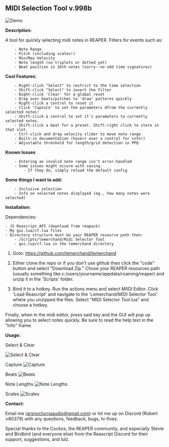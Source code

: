 
## MIDI Selection Tool v.998b

![Demo](https://t2361428.p.clickup-attachments.com/t2361428/3f5587aa-833f-4cab-8b80-c9cc140aa938/dem.gif?view=open)

**Description:**

A tool for quickly selecting midi notes in REAPER. Filters for events such as:
		
		- Note Range
		- Pitch (including scales!)
		- Min/Max Velocity 
		- Note length (no triplets or dotted yet)
		- Beat position in 16th notes (sorry--no odd time signatures)

**Cool Features:**

		- Right-click "Select" to restrict to the time selection
		- Shift-click "Select" to invert the filter
		- Right-click 'Clear' for a global reset
		- Drag over beats/pitches to 'draw' patterns quickly
		- Right-click a control to reset it
		- Click 'Capture' to set the parameters dfrom the currently selected notes!
		- Shift-click a control to set it's parameters to currently selected notes.
		- Shift-click a beat for a preset. Shift-right click to store in that slot.
		- Ctrl-click and drag velocity slider to move note range
		- Built-in documentation (hoverr over a control for info!)
		- Adjustable threshold for length/grid detection in PPQ

**Known Issues**

		- Entering an invalid note range isn't error-handled
		- Some issues might occure with saving.
			- If they do, simply reload the default config

**Some things I want to add:**

		- Inclusive selection
		- Info on selected notes displayed (eg., how many notes were selected)

**Installation:**

Dependencies: 
	
	- JS Reascript API (download from reapack)
	- My gui.lua/cf.lua files 
	- Directory structure must be your REAPER resource path then:
		- /Scripts/lemerchand/Midi Selector Tool
		- gui.lua/cf.lua in the lemerchand directory


1. Goto: https://github.com/lemerchand/lemerchand

2. Either clone the repo or if you don't use github then click the "code" button and select "Download Zip." Chose your REAPER resources path (usually something like c:/users/yourname/appdata/roaming/reaper) and unzip it in the 'Scripts' folder. 

3. Bind it to a hotkey. Run the actions menu and select MIIDI Editor. Click 'Load Reascript' and navigate to the 'Lemerchand/MIDI Selector Tool' where you unzipped the files. Select "MIDI Selector Tool.lua" and choose a hotkey. 

Finally, when in the midi editor, press said key and the GUI will pop up allowing you to select notes quickly. Be sure to read the help text in the "Info" frame. 


**Usage:**

Select & Clear 

![Select & Clear](https://t2361428.p.clickup-attachments.com/t2361428/32a91a63-ca6b-4e5a-a4f1-2eb1dce5a085/select-clear.gif?view=open)

Capture
![Capture](https://t2361428.p.clickup-attachments.com/t2361428/f0e4d949-29de-4b9e-92d5-e6cee17cccd6/capture.gif?view=open)

Beats
![Beats](https://t2361428.p.clickup-attachments.com/t2361428/a3529dbe-2b58-4b2b-9b81-5672b5497068/beats.gif?view=open)

Note Lengths
![Note Lengths](https://t2361428.p.clickup-attachments.com/t2361428/4417adfe-444a-493a-8039-545e02280789/timeinlength.gif?view=open)

Scales
![Scales](https://t2361428.p.clickup-attachments.com/t2361428/a77b90d7-9e67-46ae-8ff1-728899d465cb/scales.gif?view=open)

**Contact:**

Email me (arsnocturnaaudio@gmail.com) or hit me up on Discord (Robert ±#0379) with any questions, feedback, bugs, hi-fives. 	

Special thanks to the Cockos, the REAPER community, and especially Stevie and Birdbird (and everyone else) from the Reascript Discord for their support, suggestions, and lulz. 